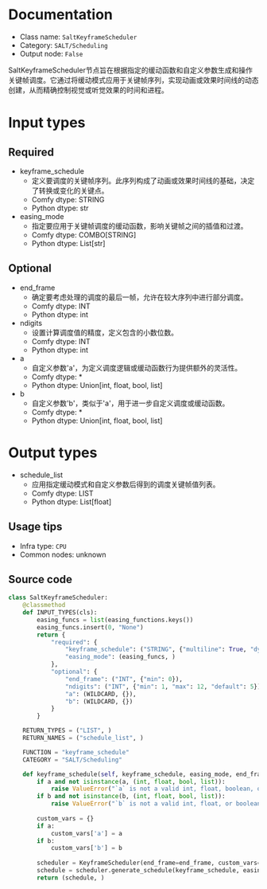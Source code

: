 
# Documentation
- Class name: `SaltKeyframeScheduler`
- Category: `SALT/Scheduling`
- Output node: `False`

SaltKeyframeScheduler节点旨在根据指定的缓动函数和自定义参数生成和操作关键帧调度。它通过将缓动模式应用于关键帧序列，实现动画或效果时间线的动态创建，从而精确控制视觉或听觉效果的时间和进程。

# Input types
## Required
- keyframe_schedule
    - 定义要调度的关键帧序列。此序列构成了动画或效果时间线的基础，决定了转换或变化的关键点。
    - Comfy dtype: STRING
    - Python dtype: str
- easing_mode
    - 指定要应用于关键帧调度的缓动函数，影响关键帧之间的插值和过渡。
    - Comfy dtype: COMBO[STRING]
    - Python dtype: List[str]
## Optional
- end_frame
    - 确定要考虑处理的调度的最后一帧，允许在较大序列中进行部分调度。
    - Comfy dtype: INT
    - Python dtype: int
- ndigits
    - 设置计算调度值的精度，定义包含的小数位数。
    - Comfy dtype: INT
    - Python dtype: int
- a
    - 自定义参数'a'，为定义调度逻辑或缓动函数行为提供额外的灵活性。
    - Comfy dtype: *
    - Python dtype: Union[int, float, bool, list]
- b
    - 自定义参数'b'，类似于'a'，用于进一步自定义调度或缓动函数。
    - Comfy dtype: *
    - Python dtype: Union[int, float, bool, list]

# Output types
- schedule_list
    - 应用指定缓动模式和自定义参数后得到的调度关键帧值列表。
    - Comfy dtype: LIST
    - Python dtype: List[float]


## Usage tips
- Infra type: `CPU`
- Common nodes: unknown


## Source code
```python
class SaltKeyframeScheduler:
    @classmethod
    def INPUT_TYPES(cls):
        easing_funcs = list(easing_functions.keys())
        easing_funcs.insert(0, "None")
        return {
            "required": {
                "keyframe_schedule": ("STRING", {"multiline": True, "dynamicPrompts": False}),
                "easing_mode": (easing_funcs, )
            },
            "optional": {
                "end_frame": ("INT", {"min": 0}),
                "ndigits": ("INT", {"min": 1, "max": 12, "default": 5}),
                "a": (WILDCARD, {}),
                "b": (WILDCARD, {})
            }
        }

    RETURN_TYPES = ("LIST", )
    RETURN_NAMES = ("schedule_list", )

    FUNCTION = "keyframe_schedule"
    CATEGORY = "SALT/Scheduling"

    def keyframe_schedule(self, keyframe_schedule, easing_mode, end_frame=0, ndigits=2, a=None, b=None):
        if a and not isinstance(a, (int, float, bool, list)):
            raise ValueError("`a` is not a valid int, float, boolean, or schedule_list")
        if b and not isinstance(b, (int, float, bool, list)):
            raise ValueError("`b` is not a valid int, float, or boolean, or schedule_list")
        
        custom_vars = {}
        if a:
            custom_vars['a'] = a
        if b:
            custom_vars['b'] = b
        
        scheduler = KeyframeScheduler(end_frame=end_frame, custom_vars=custom_vars)
        schedule = scheduler.generate_schedule(keyframe_schedule, easing_mode=easing_mode, ndigits=ndigits)
        return (schedule, )

```
